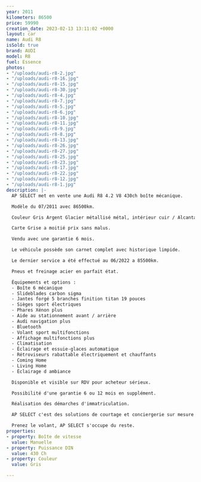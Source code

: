 ```yaml
---
year: 2011
kilometers: 86500
price: 59990
creation_date: 2023-02-13 13:11:02 +0000
layout: car
name: Audi R8
isSold: true
brand: AUDI
model: R8
fuel: Essence
photos:
- "/uploads/audi-r8-2.jpg"
- "/uploads/audi-r8-16.jpg"
- "/uploads/audi-r8-15.jpg"
- "/uploads/audi-r8-30.jpg"
- "/uploads/audi-r8-4.jpg"
- "/uploads/audi-r8-7.jpg"
- "/uploads/audi-r8-5.jpg"
- "/uploads/audi-r8-6.jpg"
- "/uploads/audi-r8-10.jpg"
- "/uploads/audi-r8-11.jpg"
- "/uploads/audi-r8-9.jpg"
- "/uploads/audi-r8-8.jpg"
- "/uploads/audi-r8-13.jpg"
- "/uploads/audi-r8-26.jpg"
- "/uploads/audi-r8-27.jpg"
- "/uploads/audi-r8-25.jpg"
- "/uploads/audi-r8-23.jpg"
- "/uploads/audi-r8-17.jpg"
- "/uploads/audi-r8-22.jpg"
- "/uploads/audi-r8-12.jpg"
- "/uploads/audi-r8-1.jpg"
description: |-
  AP SELECT met en vente une Audi R8 4.2 V8 430ch boîte mécanique.

  Modèle du 07/2011 avec 86500km.

  Couleur Gris Argent Glacier métallisé métal, intérieur cuir / Alcantara noir

  Carte Grise a moitié prix sans malus.

  Vendu avec une garantie 6 mois.

  Le véhicule possède son carnet complet avec historique limpide.

  Le dernier service a été effectué au 06/2022 a 85500km.

  Pneus et freinage acier en parfait état.

  Équipements et options :
  - Boîte 6 mécanique
  - Slideblades carbon sigma
  - Jantes forgé 5 branches finition titan 19 pouces
  - Sièges sport électriques
  - Phares Xénon plus
  - Aide au stationnement avant / arrière
  - Audi navigation plus
  - Bluetooth
  - Volant sport multifonctions
  - Affichage multifonctions plus
  - Climatisation
  - Éclairage et essuie-glaces automatique
  - Rétroviseurs rabattable électriquement et chauffants
  - Coming Home
  - Living Home
  - Éclairage d ambiance

  Disponible et visible sur RDV pour acheteur sérieux.

  Possibilité d'une garantie 6 ou 12 mois en supplément.

  Réalisation des démarches d'immatriculation.

  AP SELECT c'est des solutions de courtage et conciergerie sur mesure pour profiter librement de sa passion et de son patrimoine.

  Prenez le volant, AP SELECT s'occupe du reste.
properties:
- property: Boîte de vitesse
  value: Manuelle
- property: Puissance DIN
  value: 430 Ch
- property: Couleur
  value: Gris

---
```


